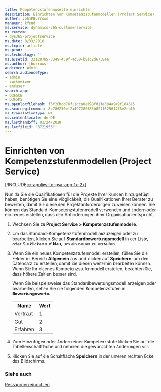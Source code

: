 ```yaml
---
title: Kompetenzstufenmodelle einrichten
description: Einrichten von Kompetenzstufenmodellen (Project Service)
author: JohnPBurrows
manager: kfend
ms.service: dynamics-365-customerservice
ms.custom:
- dyn365-projectservice
ms.date: 8/03/2018
ms.topic: article
ms.prod: ''
ms.technology: ''
ms.assetid: 331287b5-3349-459f-8c50-b8dc2d6758ea
ms.author: jburrows
audience: Admin
search.audienceType:
- admin
- customizer
- enduser
search.app:
- D365CE
- D365PS
ms.openlocfilehash: f5f20bcd76f11dca0e098fd1fa304a949f164605
ms.sourcegitcommit: 8c786230ef2a497280885b827162561776e2eb00
ms.translationtype: HT
ms.contentlocale: de-DE
ms.lasthandoff: 03/24/2020
ms.locfileid: "3721953"
---
```

# <a name="set-up-proficiency-models-project-service"></a>Einrichten von Kompetenzstufenmodellen (Project Service)

[!INCLUDE[cc-applies-to-psa-app-1x-2x](../includes/cc-applies-to-psa-app-1x-2x.md)]

Nun da Sie die Qualifikationen für die Projekte Ihrer Kunden hinzugefügt haben, benötigen Sie eine Möglichkeit, die Qualifikationen Ihrer Berater zu bewerten, damit Sie diese den Projektanforderungen zuweisen können. Sie können das Standard-Kompetenzstufenmodell verwenden und ändern oder ein neues erstellen, dass den Anforderungen ihrer Organisation entspricht.  
  
1.  Wechseln Sie zu **Project Service > Kompetenzstufenmodelle**.  
  
2.  Um das Standard-Kompetenzstufenmodell anzuzeigen oder zu bearbeiten, klicken Sie auf **Standardbewertungsmodell** in der Liste, oder Sie klicken auf **Neu**, um ein neues zu erstellen.  
  
3.  Wenn Sie ein neues Kompetenzstufenmodell erstellen, füllen Sie die Felder im Bereich **Allgemein** aus und klicken auf **Speichern**, um den Datensatz zu erstellen, damit Sie diesen weiterhin bearbeiten können. Wenn Sie Ihr eigenes Kompetenzstufenmodell erstellen, beachten Sie, dass höhere Zahlen besser sind.  
  
     Wenn Sie beispielsweise das Standardbewertungsmodell anzeigen oder bearbeiten, sehen Sie die folgenden Kompetenzstufen in **Bewertungswerte**.  
  
    |Name|Wert|  
    |----------|-----------|  
    |Vertraut|1|  
    |Gut|2|  
    |Erfahren|3|  
  
4.  Zum Hinzufügen oder Ändern einer Kompetenzstufe klicken Sie auf die Tabellenschaltfläche und nehmen die gewünschten Änderungen vor.  
  
5.  Klicken Sie auf die Schaltfläche **Speichern** in der unteren rechten Ecke des Bildschirms.  
  
### <a name="see-also"></a>Siehe auch  
 [Ressourcen einrichten](../project-service/set-up-resources.md)

